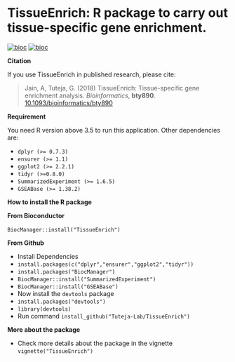 # TissueEnrich: R package to carry out tissue-specific gene enrichment.

[![bioc](http://www.bioconductor.org/shields/years-in-bioc/TissueEnrich.svg)](http://bioconductor.org/packages/stats/bioc/TissueEnrich.html)
[![bioc](http://www.bioconductor.org/shields/build/devel/bioc/TissueEnrich.svg)](http://bioconductor.org/checkResults/devel/bioc-LATEST/TissueEnrich/)
<!--[![bioc](http://www.bioconductor.org/shields/downloads/TissueEnrich.svg)](http://bioconductor.org/packages/stats/bioc/TissueEnrich/)-->

**Citation**

If you use TissueEnrich in published research, please cite:

> Jain, A, Tuteja, G. (2018)
> TissueEnrich: Tissue-specific gene enrichment analysis.
> *Bioinformatics*, **bty890**.
> [10.1093/bioinformatics/bty890](https://academic.oup.com/bioinformatics/advance-article-abstract/doi/10.1093/bioinformatics/bty890/5140218)

**Requirement**

You need R version above 3.5 to run this application. Other dependencies are:

* `dplyr (>= 0.7.3)`
* `ensurer (>= 1.1)`
* `ggplot2 (>= 2.2.1)`
* `tidyr (>=0.8.0)`
* `SummarizedExperiment (>= 1.6.5)`
* `GSEABase (>= 1.38.2)`

**How to install the R package**

**From Bioconductor** <br><br>
`BiocManager::install("TissueEnrich")` <br>

**From Github**
* Install Dependencies
* `install.packages(c("dplyr","ensurer","ggplot2","tidyr"))`
* `install.packages("BiocManager")`
* `BiocManager::install("SummarizedExperiment")`
* `BiocManager::install("GSEABase")`
* Now install the `devtools` package
* `install.packages("devtools")`
* `library(devtools)`
* Run command `install_github("Tuteja-Lab/TissueEnrich")`

**More about the package**

* Check more details about the package in the vignette `vignette("TissueEnrich")`
